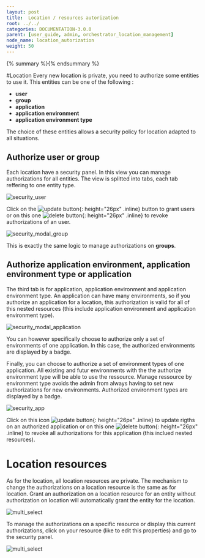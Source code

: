 ```yaml
---
layout: post
title:  Location / resources autorization
root: ../../
categories: DOCUMENTATION-3.0.0
parent: [user_guide, admin, orchestrator_location_management]
node_name: location_autorization
weight: 50
---
```


{% summary %}{% endsummary %}

#Location
Every new location is private, you need to authorize some entities to use it.
This entities can be one of the following :

  * **user**
  * **group**
  * **application**
  * **application environment**
  * **application environment type**


The choice of these entities allows a security policy for location adapted to all situations.


## Authorize user or group

Each location have a security panel. In this view you can manage authorizations for all entities.
The view is splitted into tabs, each tab reffering to one entity type.

![security_user](../../images/3.0.0/user_guide/security/security_user.png)

Click on the ![update button](../../images/3.0.0/user_guide/security/security_user_authirize_btn.png){: height="26px" .inline} button to grant users
or on this one ![delete button](../../images/3.0.0/user_guide/security/security_app_delete.png){: height="26px" .inline} to revoke authorizations of an user.

![security_modal_group](../../images/3.0.0/user_guide/security/security_modal_group.png)

This is exactly the same logic to manage authorizations on **groups**.


## Authorize application environment, application environment type or application

The third tab is for application, application environment and application environment type. An application can have many environments,
so if you authorize an application for a location, this authorization is valid for all of this nested resources (this include application environment and application environment type).

![security_modal_application](../../images/3.0.0/user_guide/security/security_modal_application.png)

You can however specifically choose to authorize only a set of environments of one application. In this case, the authorized environments
are displayed by a badge.

Finally, you can choose to authorize a set of environment types of one application. All existing and futur environments with the the authorize environment type will be able to use the ressource. Manage ressource by environment type avoids the admin from always having to set new authorizations for new environments. Authorized environment types are displayed by a badge.

![security_app](../../images/3.0.0/user_guide/security/security_app.png)

Click on this icon ![update button](../../images/3.0.0/user_guide/security/security_app_update.png){: height="26px" .inline} to update rigths on an authorized application or on this one ![delete button](../../images/3.0.0/user_guide/security/security_app_delete.png){: height="26px" .inline} to revoke all authorizations for this application (this inclued nested resources).


# Location resources

As for the location, all location resources are private. The mechanism to change the authorizations on a location resource is the same as for location.
Grant an authorization on a location resource for an entity without authorization on location will automatically grant the
entity for the location.

![multi_select](../../images/3.0.0/user_guide/security/multi_select.png)

To manage the authorizations on a specific resource or display this current authorizations, click on your resource (like to edit this properties) and go to
the security panel.

![multi_select](../../images/3.0.0/user_guide/security/security_resource_detail.png)
